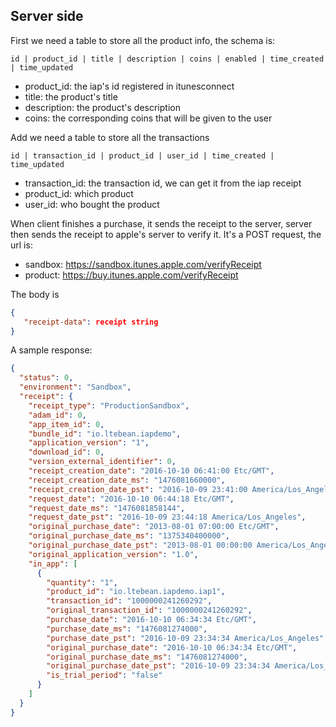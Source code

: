 ## Server side

First we need a table to store all the product info, the schema is:
```
id | product_id | title | description | coins | enabled | time_created | time_updated
```

* product_id: the iap's id registered in itunesconnect
* title: the product's title
* description: the product's description
* coins: the corresponding coins that will be given to the user 

Add we need a table to store all the transactions
```
id | transaction_id | product_id | user_id | time_created | time_updated
```
* transaction_id: the transaction id, we can get it from the iap receipt
* product_id: which product
* user_id: who bought the product


When client finishes a purchase, it sends the receipt to the server, server then sends the receipt to apple's server to verify it. It's a POST request, the url is:

* sandbox: https://sandbox.itunes.apple.com/verifyReceipt 
* product: https://buy.itunes.apple.com/verifyReceipt

The body is 
```json
{
   "receipt-data": receipt string
}
```
A sample response: 
```json
{
  "status": 0,
  "environment": "Sandbox",
  "receipt": {
    "receipt_type": "ProductionSandbox",
    "adam_id": 0,
    "app_item_id": 0,
    "bundle_id": "io.ltebean.iapdemo",
    "application_version": "1",
    "download_id": 0,
    "version_external_identifier": 0,
    "receipt_creation_date": "2016-10-10 06:41:00 Etc/GMT",
    "receipt_creation_date_ms": "1476081660000",
    "receipt_creation_date_pst": "2016-10-09 23:41:00 America/Los_Angeles",
    "request_date": "2016-10-10 06:44:18 Etc/GMT",
    "request_date_ms": "1476081858144",
    "request_date_pst": "2016-10-09 23:44:18 America/Los_Angeles",
    "original_purchase_date": "2013-08-01 07:00:00 Etc/GMT",
    "original_purchase_date_ms": "1375340400000",
    "original_purchase_date_pst": "2013-08-01 00:00:00 America/Los_Angeles",
    "original_application_version": "1.0",
    "in_app": [
      {
        "quantity": "1",
        "product_id": "io.ltebean.iapdemo.iap1",
        "transaction_id": "1000000241260292",
        "original_transaction_id": "1000000241260292",
        "purchase_date": "2016-10-10 06:34:34 Etc/GMT",
        "purchase_date_ms": "1476081274000",
        "purchase_date_pst": "2016-10-09 23:34:34 America/Los_Angeles",
        "original_purchase_date": "2016-10-10 06:34:34 Etc/GMT",
        "original_purchase_date_ms": "1476081274000",
        "original_purchase_date_pst": "2016-10-09 23:34:34 America/Los_Angeles",
        "is_trial_period": "false"
      }
    ]
  }
}
```

